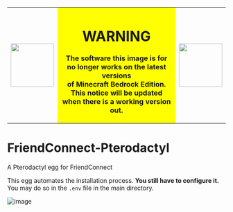 <table>
<tr>
<td><img src="https://www.pngall.com/wp-content/uploads/8/Red-Warning-PNG-Free-Download.png" width="100"></td>
<td align="center" bgcolor="#FFFF00">

# WARNING

**The software this image is for no longer works on the latest versions<br>
of Minecraft Bedrock Edition. This notice will be updated when there is a working version out.**

</td>
<td><img src="https://www.pngall.com/wp-content/uploads/8/Red-Warning-PNG-Free-Download.png" width="100"></td>
</tr>
</table>

# FriendConnect-Pterodactyl
A Pterodactyl egg for FriendConnect

This egg automates the installation process. **You still have to configure it.** You may do so in the ``.env`` file in the main directory.

![image](https://user-images.githubusercontent.com/59907407/218241007-c524935a-8864-4608-9003-61a02aab7aae.png)
